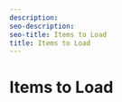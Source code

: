 ```yaml
---
description: 
seo-description: 
seo-title: Items to Load
title: Items to Load
---
```


# Items to Load



